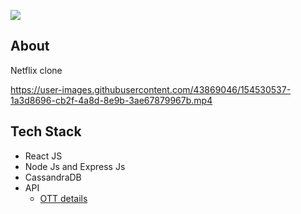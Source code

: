 

 ![](https://i.imgur.com/QflsiAd.png)

## About 

Netflix clone

https://user-images.githubusercontent.com/43869046/154530537-1a3d8696-cb2f-4a8d-8e9b-3ae67879967b.mp4




## Tech Stack
- React JS
- Node Js and Express Js
- CassandraDB
- API 
    - [OTT details](https://rapidapi.com/gox-ai-gox-ai-default/api/ott-details/)
